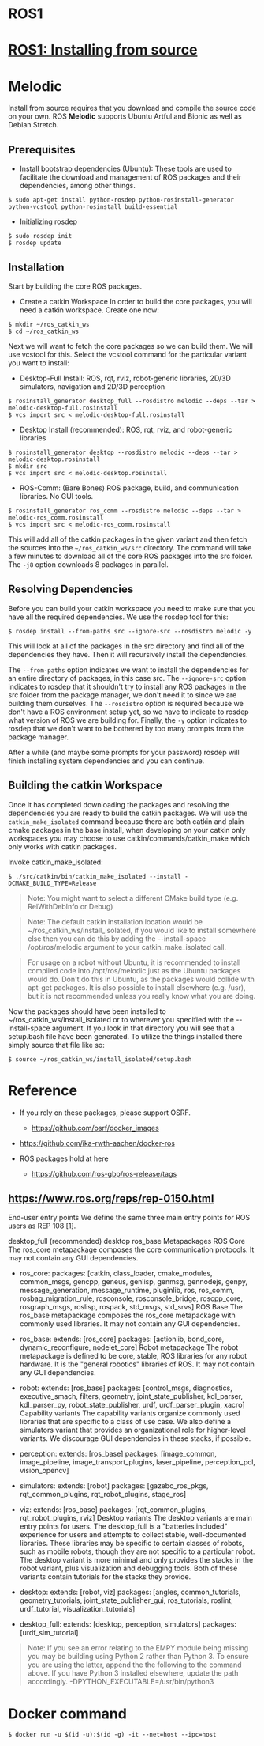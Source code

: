 # ROS1




# [ROS1: Installing from source](https://wiki.ros.org/Installation/Source)

# Melodic
Install from source requires that you download and compile the source code on your own. ROS **Melodic** supports Ubuntu Artful and Bionic as well as Debian Stretch.

## Prerequisites

- Install bootstrap dependencies (Ubuntu):
These tools are used to facilitate the download and management of ROS packages and their dependencies, among other things.

```
$ sudo apt-get install python-rosdep python-rosinstall-generator python-vcstool python-rosinstall build-essential
```

- Initializing rosdep
```
$ sudo rosdep init
$ rosdep update
```

## Installation
Start by building the core ROS packages.

- Create a catkin Workspace
In order to build the core packages, you will need a catkin workspace. Create one now:
```
$ mkdir ~/ros_catkin_ws
$ cd ~/ros_catkin_ws
```

Next we will want to fetch the core packages so we can build them. We will use vcstool for this. Select the vcstool command for the particular variant you want to install:
- Desktop-Full Install: ROS, rqt, rviz, robot-generic libraries, 2D/3D simulators, navigation and 2D/3D perception
```
$ rosinstall_generator desktop_full --rosdistro melodic --deps --tar > melodic-desktop-full.rosinstall
$ vcs import src < melodic-desktop-full.rosinstall
```

- Desktop Install (recommended): ROS, rqt, rviz, and robot-generic libraries
```
$ rosinstall_generator desktop --rosdistro melodic --deps --tar > melodic-desktop.rosinstall
$ mkdir src
$ vcs import src < melodic-desktop.rosinstall
```

- ROS-Comm: (Bare Bones) ROS package, build, and communication libraries. No GUI tools.
```
$ rosinstall_generator ros_comm --rosdistro melodic --deps --tar > melodic-ros_comm.rosinstall
$ vcs import src < melodic-ros_comm.rosinstall
```
This will add all of the catkin packages in the given variant and then fetch the sources into the `~/ros_catkin_ws/src` directory.
The command will take a few minutes to download all of the core ROS packages into the src folder. 
The `-j8` option downloads 8 packages in parallel.

## Resolving Dependencies
Before you can build your catkin workspace you need to make sure that you have all the required dependencies. We use the rosdep tool for this:

```
$ rosdep install --from-paths src --ignore-src --rosdistro melodic -y
```

This will look at all of the packages in the src directory and find all of the dependencies they have. Then it will recursively install the dependencies.

The `--from-paths` option indicates we want to install the dependencies for an entire directory of packages, in this case src. 
The `--ignore-src` option indicates to rosdep that it shouldn't try to install any ROS packages in the src folder from the package manager, we don't need it to since we are building them ourselves. 
The `--rosdistro` option is required because we don't have a ROS environment setup yet, so we have to indicate to rosdep what version of ROS we are building for. 
Finally, the `-y` option indicates to rosdep that we don't want to be bothered by too many prompts from the package manager.

After a while (and maybe some prompts for your password) rosdep will finish installing system dependencies and you can continue.

## Building the catkin Workspace
Once it has completed downloading the packages and resolving the dependencies you are ready to build the catkin packages.
We will use the `catkin_make_isolated` command because there are both catkin and plain cmake packages in the base install, when developing on your catkin only workspaces you may choose to use catkin/commands/catkin_make which only works with catkin packages.

Invoke catkin_make_isolated:
```
$ ./src/catkin/bin/catkin_make_isolated --install -DCMAKE_BUILD_TYPE=Release
```
> Note: You might want to select a different CMake build type (e.g. RelWithDebInfo or Debug)

> Note: The default catkin installation location would be ~/ros_catkin_ws/install_isolated, if you would like to install somewhere else then you can do this by adding the --install-space /opt/ros/melodic argument to your catkin_make_isolated call.

> For usage on a robot without Ubuntu, it is recommended to install compiled code into /opt/ros/melodic just as the Ubuntu packages would do. Don't do this in Ubuntu, as the packages would collide with apt-get packages. It is also possible to install elsewhere (e.g. /usr), but it is not recommended unless you really know what you are doing.

Now the packages should have been installed to ~/ros_catkin_ws/install_isolated or to wherever you specified with the --install-space argument. If you look in that directory you will see that a setup.bash file have been generated. To utilize the things installed there simply source that file like so:
```
$ source ~/ros_catkin_ws/install_isolated/setup.bash
```

# Reference

- If you rely on these packages, please support OSRF.
  - https://github.com/osrf/docker_images

- https://github.com/ika-rwth-aachen/docker-ros

- ROS packages hold at here
  - https://github.com/ros-gbp/ros-release/tags



## https://www.ros.org/reps/rep-0150.html
End-user entry points
We define the same three main entry points for ROS users as REP 108 [1].

desktop_full (recommended)
desktop
ros_base
Metapackages
ROS Core
The ros_core metapackage composes the core communication protocols. It may not contain any GUI dependencies.

- ros_core:
     packages: [catkin, class_loader, cmake_modules, common_msgs, gencpp,
                geneus, genlisp, genmsg, gennodejs, genpy, message_generation,
                message_runtime, pluginlib, ros, ros_comm,
                rosbag_migration_rule, rosconsole, rosconsole_bridge,
                roscpp_core, rosgraph_msgs, roslisp, rospack, std_msgs,
                std_srvs]
ROS Base
The ros_base metapackage composes the ros_core metapackage with commonly used libraries. It may not contain any GUI dependencies.

- ros_base:
    extends: [ros_core]
    packages: [actionlib, bond_core, dynamic_reconfigure, nodelet_core]
Robot metapackage
The robot metapackage is defined to be core, stable, ROS libraries for any robot hardware. It is the "general robotics" libraries of ROS. It may not contain any GUI dependencies.

- robot:
    extends: [ros_base]
    packages: [control_msgs, diagnostics, executive_smach, filters, geometry,
               joint_state_publisher, kdl_parser, kdl_parser_py,
               robot_state_publisher, urdf, urdf_parser_plugin, xacro]
Capability variants
The capability variants organize commonly used libraries that are specific to a class of use case. We also define a simulators variant that provides an organizational role for higher-level variants. We discourage GUI dependencies in these stacks, if possible.

- perception:
    extends: [ros_base]
    packages: [image_common, image_pipeline,
               image_transport_plugins, laser_pipeline,
               perception_pcl, vision_opencv]

- simulators:
    extends: [robot]
    packages: [gazebo_ros_pkgs, rqt_common_plugins, rqt_robot_plugins,
               stage_ros]

- viz:
    extends: [ros_base]
    packages: [rqt_common_plugins, rqt_robot_plugins, rviz]
Desktop variants
The desktop variants are main entry points for users. The desktop_full is a "batteries included" experience for users and attempts to collect stable, well-documented libraries. These libraries may be specific to certain classes of robots, such as mobile robots, though they are not specific to a particular robot. The desktop variant is more minimal and only provides the stacks in the robot variant, plus visualization and debugging tools. Both of these variants contain tutorials for the stacks they provide.

- desktop:
    extends: [robot, viz]
    packages: [angles, common_tutorials, geometry_tutorials, joint_state_publisher_gui,
               ros_tutorials, roslint, urdf_tutorial, visualization_tutorials]
- desktop_full:
    extends: [desktop, perception, simulators]
    packages: [urdf_sim_tutorial]

> Note: If you see an error relating to the EMPY module being missing you may be building using Python 2 rather than Python 3. 
> To ensure you are using the latter, append the the following to the command above. If you have Python 3 installed elsewhere, update the path accordingly.
> -DPYTHON_EXECUTABLE=/usr/bin/python3


# Docker command

```
$ docker run -u $(id -u):$(id -g) -it --net=host --ipc=host 
```


